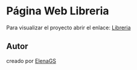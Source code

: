 # Página Web Libreria
Para visualizar el proyecto abrir el enlace: [Libreria](https://elenags1702.github.io/proyecto/)

## Autor
creado por [ElenaGS](https://github.com/ElenaGS1702)